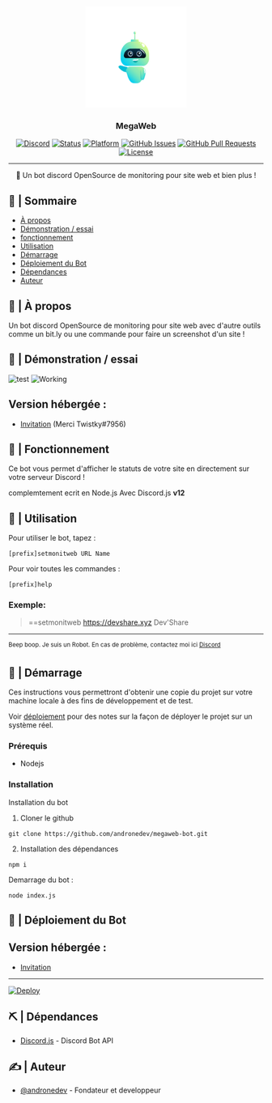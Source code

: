 <p align="center">
  <a href="" rel="noopener">
 <img width=200px height=200px src="/assets/logo/logo-nobg.png" alt="Bot logo"></a>
</p>

<h3 align="center">MegaWeb</h3>

<div align="center">

[![Discord](https://img.shields.io/discord/740656600435654657?label=Discord)](https://discord.androne.dev)
[![Status](https://img.shields.io/badge/status-active-success.svg)]()
[![Platform](https://img.shields.io/badge/platform-discord-orange.svg)]()
[![GitHub Issues](https://img.shields.io/github/issues/andronedev/megaweb-bot.svg)](https://github.com/andronedev/megaweb-bot/issues)
[![GitHub Pull Requests](https://img.shields.io/github/issues-pr/andronedev/megaweb-bot.svg)](https://github.com/andronedev/megaweb-bot/pulls)
[![License](https://img.shields.io/badge/license-MIT-blue.svg)](/LICENSE)

</div>

---

<p align="center"> 🤖 Un bot discord OpenSource de monitoring pour site web et bien plus !
    <br> 
</p>

## 📝 | Sommaire

- [À propos](#about)
- [Démonstration / essai](#demo)
- [fonctionnement](#working)
- [Utilisation](#usage)
- [Démarrage](#getting_started)
- [Déploiement du Bot](#deployment)
- [Dépendances](#built_using)
- [Auteur](#authors)

## 🧐 | À propos <a name = "about"></a>

Un bot discord OpenSource de monitoring pour site web avec d'autre outils comme un bit.ly ou une commande pour faire un screenshot d'un site !

## 🎥 | Démonstration / essai <a name = "demo"></a>
<p align="center">

![test](https://cdn.discordapp.com/attachments/721764007220084736/721764922266222782/Discord_bFT5o1rRTl.png)
![Working](https://cdn.discordapp.com/attachments/713363127990747146/721767621376213062/ezgif-3-19251e76b8cf.gif) 

</p>

## Version hébergée :
- [Invitation](https://discord.com/api/oauth2/authorize?client_id=721307513810714624&permissions=8&scope=bot) (Merci Twistky#7956)

## 💭 | Fonctionnement <a name = "working"></a>

Ce bot vous permet d'afficher le statuts de votre site en directement sur votre serveur Discord !

complemtement ecrit en Node.js
Avec Discord.js **v12**

## 🎈 | Utilisation <a name = "usage"></a>

Pour utiliser le bot, tapez :

```
[prefix]setmonitweb URL Name
```

Pour voir toutes les commandes : 
```
[prefix]help
```
### Exemple:

> ==setmonitweb https://devshare.xyz Dev'Share

---

<sup>Beep boop. Je suis un Robot. En cas de problème, contactez moi ici [Discord](https://discord.androne.dev)</sup>


## 🏁 | Démarrage <a name = "getting_started"></a>

Ces instructions vous permettront d'obtenir une copie du projet sur votre machine locale à des fins de développement et de test. 

Voir [déploiement](#deployment) pour des notes sur la façon de déployer le projet sur un système réel.

### Prérequis

- Nodejs

### Installation

Installation du bot

1. Cloner le github

```
git clone https://github.com/andronedev/megaweb-bot.git
```

2. Installation des dépendances

```
npm i
```

Demarrage du bot :

```
node index.js
```

## 🚀 | Déploiement du Bot <a name = "deployment"></a>
## Version hébergée :
- [Invitation](https://discord.com/api/oauth2/authorize?client_id=721307513810714624&permissions=8&scope=bot)

---

[![Deploy](https://www.herokucdn.com/deploy/button.svg)](https://heroku.com/deploy)


## ⛏️ | Dépendances <a name = "built_using"></a>

- [Discord.js](https://discord.js.org/#/) - Discord Bot API


## ✍️ | Auteur <a name = "authors"></a>

- [@andronedev](https://github.com/andronedev) - Fondateur et developpeur


